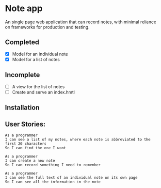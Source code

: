 Note app
=================

An single page web application that can record notes, with minimal reliance on frameworks for production and testing.

Completed
-------
- [x] Model for an individual note
- [x] Model for a list of notes

Incomplete
-------
- [ ] A view for the list of notes
- [ ] Create and serve an index.hmtl

Installation
-------

User Stories:
-------
```
As a programmer
I can see a list of my notes, where each note is abbreviated to the first 20 characters
So I can find the one I want

As a programmer
I can create a new note
So I can record something I need to remember

As a programmer
I can see the full text of an individual note on its own page
So I can see all the information in the note
```
